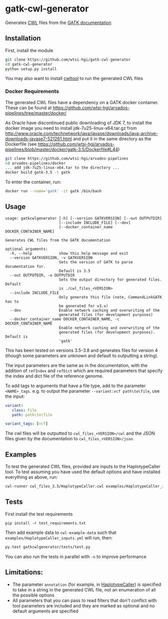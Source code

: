 # gatk-cwl-generator

Generates [CWL](http://www.commonwl.org/v1.0/) files from the [GATK documentation](https://software.broadinstitute.org/gatk/documentation/tooldocs/)

## Installation

First, install the module 
```bash
git clone https://github.com/wtsi-hgi/gatk-cwl-generator
cd gatk-cwl-generator
python setup.py install
```

You may also want to install [cwltool](https://github.com/common-workflow-language/cwltool) to run the generated CWL files

### Docker Requirements

The generated CWL files have a dependency on a GATK docker container. These can be found at https://github.com/wtsi-hgi/arvados-pipelines/tree/master/docker/

As Oracle have discontinued public downloading of JDK 7, to install the docker image you need to install jdk-7u25-linux-x64.tar.gz from http://www.oracle.com/technetwork/java/javase/downloads/java-archive-downloads-javase7-521261.html and put it in the same directory as the Dockerfile (see https://github.com/wtsi-hgi/arvados-pipelines/blob/master/docker/gatk-3.5/Dockerfile#L44)
```bash
git clone https://github.com/wtsi-hgi/arvados-pipelines
cd arvados-pipelines/docker
... add jdk-7u25-linux-x64.tar to the directory ...
docker build gatk-3.5 -t gatk
```

To enter the container, run:
```bash
docker run --name='gatk' -it gatk /bin/bash
```

## Usage

```
usage: gatkcwlgenerator [-h] [--version GATKVERSION] [--out OUTPUTDIR]
                        [--include INCLUDE_FILE] [--dev]
                        [--docker_container_name DOCKER_CONTAINER_NAME]

Generates CWL files from the GATK documentation

optional arguments:
  -h, --help            show this help message and exit
  --version GATKVERSION, -v GATKVERSION
                        Sets the version of GATK to parse documentation for.
                        Default is 3.5
  --out OUTPUTDIR, -o OUTPUTDIR
                        Sets the output directory for generated files. Default
                        is ./cwl_files_<VERSION>
  --include INCLUDE_FILE
                        Only generate this file (note, CommandLinkGATK has to
                        be generated for v3.x)
  --dev                 Enable network caching and overwriting of the
                        generated files (for development purposes)
  --docker_container_name DOCKER_CONTAINER_NAME, -c DOCKER_CONTAINER_NAME
                        Enable network caching and overwriting of the
                        generated files (for development purposes). Default is
                        'gatk'
```

This has been tested on versions 3.5-3.8 and generates files for version 4 (though some parameters are unknown and default to outputting a string).

The input parameters are the same as in the documentation, with the addition of `refIndex` and `refDict` which are required parameters that specify the index and dict file of the reference genome. 

To add tags to arguments that have a file type, add to the parameter `<NAME>_tags`. e.g. to output the parameter `--variant:vcf path\to\file`, use the input:
```yml
variant:
   class: File
   path: path\to\file

variant_tags: [vcf]
```

The cwl files will be outputted to `cwl_files_<VERSION>/cwl` and the JSON files given by the documentation to `cwl_files_<VERSION>/json`.

## Examples

To test the generated CWL files, provided are inputs to the HaplotypeCaller tool. To test assuming you have used the default options and have installed everything as above, run:
```bash
cwl-runner cwl_files_3.5/HaplotypeCaller.cwl examples/HaplotypeCaller_inputs.yml
```

## Tests

First install the test requirements
```
pip install -r test_requirements.txt
```
Then add example data to `cwl-example-data` such that `examples/HaplotypeCaller_inputs.yml` will run, then:

```bash
py.test gatkcwlgenerator/tests/test.py
```

You can also run the tests in parallel with `-n` to improve performance

## Limitations:

- The parameter `annotation` (for example, in [HaplotypeCaller](https://software.broadinstitute.org/gatk/documentation/tooldocs/current/org_broadinstitute_gatk_tools_walkers_haplotypecaller_HaplotypeCaller.php#--annotation)) is specified to take in a string in the generated CWL file, not an enumeration of all the possible options
- All parameters that you can pass to read filters that don't conflict with tool parameters are included and they are marked as optional and no default arguments are specified
